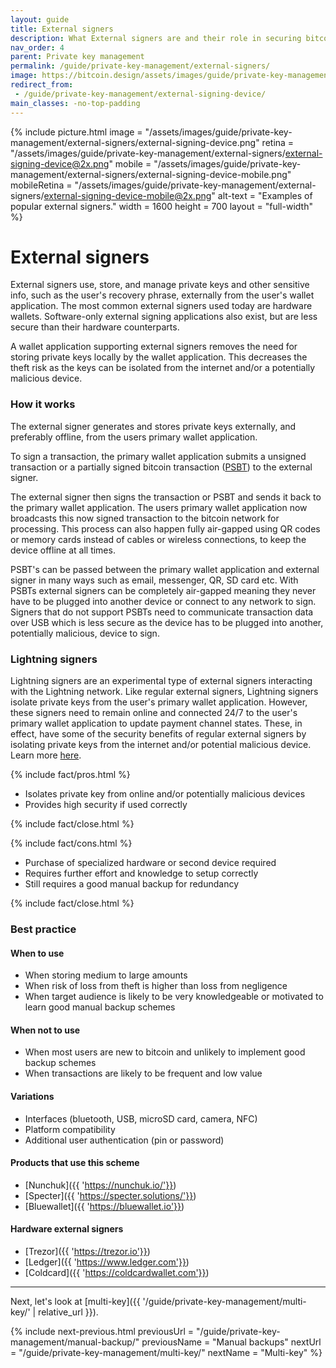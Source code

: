 ```yaml
---
layout: guide
title: External signers
description: What External signers are and their role in securing bitcoin.
nav_order: 4
parent: Private key management
permalink: /guide/private-key-management/external-signers/
image: https://bitcoin.design/assets/images/guide/private-key-management/external-signers/external-signing-device-preview.png
redirect_from:
 - /guide/private-key-management/external-signing-device/
main_classes: -no-top-padding
---
```


<!--

Editor's notes

Description of what an external signers are and what the scheme consists of.

Illustration sources

https://www.figma.com/community/file/888680264445459448
https://www.figma.com/community/file/995256542920917246/BDG---Private-key-management-illustrations
https://www.figma.com/file/qr4P17z6WSPADm6oW0cKw2/?node-id=261%3A1837

-->

{% include picture.html
   image = "/assets/images/guide/private-key-management/external-signers/external-signing-device.png"
   retina = "/assets/images/guide/private-key-management/external-signers/external-signing-device@2x.png"
   mobile = "/assets/images/guide/private-key-management/external-signers/external-signing-device-mobile.png"
   mobileRetina = "/assets/images/guide/private-key-management/external-signers/external-signing-device-mobile@2x.png"
   alt-text = "Examples of popular external signers."
   width = 1600
   height = 700
   layout = "full-width"
%}

# External signers

External signers use, store, and manage private keys and other sensitive info, such as the user's recovery phrase, externally from the user's wallet application. The most common external signers used today are hardware wallets. Software-only external signing applications also exist, but are less secure than their hardware counterparts.

A wallet application supporting external signers removes the need for storing private keys locally by the wallet application. This decreases the theft risk as the keys can be isolated from the internet and/or a potentially malicious device.

### How it works

<div class="center" markdown="1">

The external signer generates and stores private keys externally, and preferably offline, from the users primary wallet application.

To sign a transaction, the primary wallet application submits a unsigned transaction or a partially signed bitcoin transaction ([PSBT](https://github.com/bitcoin/bips/blob/master/bip-0174.mediawiki)) to the external signer.

The external signer then signs the transaction or PSBT and sends it back to the primary wallet application. The users primary wallet application now broadcasts this now signed transaction to the bitcoin network for processing. This process can also happen fully air-gapped using QR codes or memory cards instead of cables or wireless connections, to keep the device offline at all times.

PSBT's can be passed between the primary wallet application and external signer in many ways such as email, messenger, QR, SD card etc. With PSBTs external signers can be completely air-gapped meaning they never have to be plugged into another device or connect to any network to sign. Signers that do not support PSBTs need to communicate transaction data over USB which is less secure as the device has to be plugged into another, potentially malicious, device to sign.

</div>

### Lightning signers

Lightning signers are an experimental type of external signers interacting with the Lightning network. Like regular external signers, Lightning signers isolate private keys from the user's primary wallet application. However, these signers need to remain online and connected 24/7 to the user's primary wallet application to update payment channel states. These, in effect, have some of the security benefits of regular external signers by isolating private keys from the internet and/or potential malicious device. Learn more [here](https://gitlab.com/lightning-signer/docs/-/blob/master/README.md).

{% include fact/pros.html %}

- Isolates private key from online and/or potentially malicious devices
- Provides high security if used correctly

{% include fact/close.html %}

{% include fact/cons.html %}

- Purchase of specialized hardware or second device required
- Requires further effort and knowledge to setup correctly
- Still requires a good manual backup for redundancy

{% include fact/close.html %}

### Best practice

#### When to use
- When storing medium to large amounts
- When risk of loss from theft is higher than loss from negligence
- When target audience is likely to be very knowledgeable or motivated to learn good manual backup schemes

#### When not to use
- When most users are new to bitcoin and unlikely to implement good backup schemes
- When transactions are likely to be frequent and low value

#### Variations
- Interfaces (bluetooth, USB, microSD card, camera, NFC)
- Platform compatibility
- Additional user authentication (pin or password)

#### Products that use this scheme
- [Nunchuk]({{ 'https://nunchuk.io/'}})
- [Specter]({{ 'https://specter.solutions/'}})
- [Bluewallet]({{ 'https://bluewallet.io'}})

#### Hardware external signers
- [Trezor]({{ 'https://trezor.io'}})
- [Ledger]({{ 'https://www.ledger.com'}})
- [Coldcard]({{ 'https://coldcardwallet.com'}})

---

Next, let's look at [multi-key]({{ '/guide/private-key-management/multi-key/' | relative_url }}).

{% include next-previous.html
   previousUrl = "/guide/private-key-management/manual-backup/"
   previousName = "Manual backups"
   nextUrl = "/guide/private-key-management/multi-key/"
   nextName = "Multi-key"
%}

